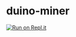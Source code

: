 # duino-miner
[![Run on Repl.it](https://repl.it/badge/github/TheWoozoo12/duino-miner)](https://repl.it/github/TheWoozoo12/duino-miner)
